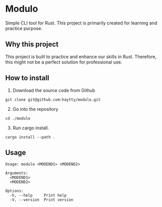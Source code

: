 # Modulo
Simple CLI tool for Rust. This project is primarily created for learning and practice purpose.

## Why this project
This project is built to practice and enhance our skills in Rust. Therefore, this might not be a perfect solution for professional use.

## How to install
1. Download the source code from Github
```
git clone git@github.com:haytty/modulo.git
```
2. Go into the repository
```
cd ./modulo
```
3. Run cargo install.
```
cargo install --path .
```

## Usage
```
Usage: modulo <MODEND1> <MODEND2>

Arguments:
  <MODEND1>  
  <MODEND2>  

Options:
  -h, --help     Print help
  -V, --version  Print version
```
